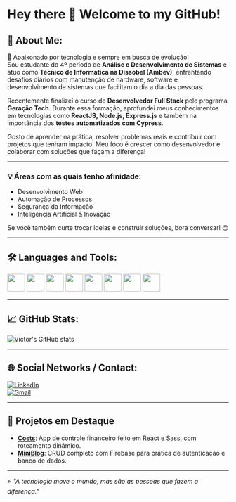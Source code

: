 # Hey there 👋 Welcome to my GitHub!

## 💬 About Me:

🚀 Apaixonado por tecnologia e sempre em busca de evolução!  
Sou estudante do 4º período de **Análise e Desenvolvimento de Sistemas** e atuo como **Técnico de Informática na Dissobel (Ambev)**, enfrentando desafios diários com manutenção de hardware, software e desenvolvimento de sistemas que facilitam o dia a dia das pessoas.

Recentemente finalizei o curso de **Desenvolvedor Full Stack** pelo programa **Geração Tech**. Durante essa formação, aprofundei meus conhecimentos em tecnologias como **ReactJS, Node.js, Express.js** e também na importância dos **testes automatizados com Cypress**.

Gosto de aprender na prática, resolver problemas reais e contribuir com projetos que tenham impacto. Meu foco é crescer como desenvolvedor e colaborar com soluções que façam a diferença!

---

### 💡 Áreas com as quais tenho afinidade:
- Desenvolvimento Web  
- Automação de Processos  
- Segurança da Informação  
- Inteligência Artificial & Inovação

Se você também curte trocar ideias e construir soluções, bora conversar! 😊

---

## 🛠️ Languages and Tools:
<p align="left">
  <img src="https://cdn.jsdelivr.net/gh/devicons/devicon/icons/html5/html5-original.svg" width="40" />
  <img src="https://cdn.jsdelivr.net/gh/devicons/devicon/icons/css3/css3-original.svg" width="40" />
  <img src="https://cdn.jsdelivr.net/gh/devicons/devicon/icons/javascript/javascript-original.svg" width="40" />
  <img src="https://cdn.jsdelivr.net/gh/devicons/devicon/icons/react/react-original.svg" width="40" />
  <img src="https://cdn.jsdelivr.net/gh/devicons/devicon/icons/nodejs/nodejs-original.svg" width="40" />
  <img src="https://cdn.jsdelivr.net/gh/devicons/devicon/icons/express/express-original.svg" width="40" />
  <img src="https://cdn.jsdelivr.net/gh/devicons/devicon/icons/mongodb/mongodb-original.svg" width="40" />
  <img src="https://cdn.jsdelivr.net/gh/devicons/devicon/icons/git/git-original.svg" width="40" />
</p>

---

## 📈 GitHub Stats:
![Victor's GitHub stats](https://github-readme-stats.vercel.app/api?username=VictorPortela01&show_icons=true&theme=radical)

---

## 🌐 Social Networks / Contact:
[![LinkedIn](https://img.shields.io/badge/LinkedIn-blue?logo=linkedin&style=for-the-badge)](https://www.linkedin.com/in/victorportelav)  
[![Gmail](https://img.shields.io/badge/Outlook-0078D4?logo=microsoft-outlook&logoColor=white&style=for-the-badge)](mailto:victorportela1010@gmail.com)

---

## 📌 Projetos em Destaque

- [**Costs**](https://github.com/VictorPortela01/costs): App de controle financeiro feito em React e Sass, com roteamento dinâmico.
- [**MiniBlog**](https://github.com/VictorPortela01/miniblog): CRUD completo com Firebase para prática de autenticação e banco de dados.

---

⚡ *"A tecnologia move o mundo, mas são as pessoas que fazem a diferença."*  
